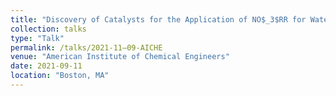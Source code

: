 ```yaml
---
title: "Discovery of Catalysts for the Application of NO$_3$RR for Water Purification Using Machine Learning Techniques"
collection: talks
type: "Talk"
permalink: /talks/2021-11–09-AICHE
venue: "American Institute of Chemical Engineers"
date: 2021-09-11
location: "Boston, MA"
---
```

